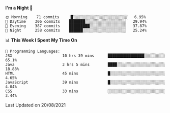<!--START_SECTION:waka-->
**I'm a Night 🦉** 

```text
🌞 Morning    71 commits     █░░░░░░░░░░░░░░░░░░░░░░░░   6.95% 
🌆 Daytime    306 commits    ███████░░░░░░░░░░░░░░░░░░   29.94% 
🌃 Evening    387 commits    █████████░░░░░░░░░░░░░░░░   37.87% 
🌙 Night      258 commits    ██████░░░░░░░░░░░░░░░░░░░   25.24%

```


📊 **This Week I Spent My Time On** 

```text
💬 Programming Languages: 
JSX                      10 hrs 39 mins      ████████████████░░░░░░░░░   65.1% 
Java                     3 hrs 5 mins        ████░░░░░░░░░░░░░░░░░░░░░   18.88% 
HTML                     45 mins             █░░░░░░░░░░░░░░░░░░░░░░░░   4.65% 
JavaScript               39 mins             █░░░░░░░░░░░░░░░░░░░░░░░░   4.04% 
CSS                      33 mins             ░░░░░░░░░░░░░░░░░░░░░░░░░   3.44%

```


 Last Updated on 20/08/2021
<!--END_SECTION:waka-->

